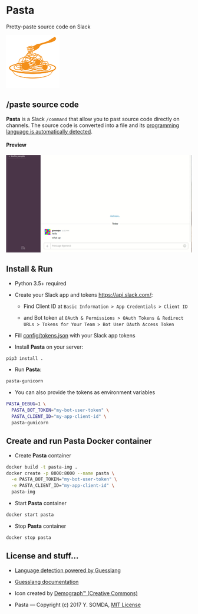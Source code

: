 # Pasta

Pretty-paste source code on Slack

![Webguesslang](data/icon.png)

## /paste source code

**Pasta** is a Slack `/command` that allow you to past source code
directly on channels. The source code is converted into a file and its
[programming language is automatically detected](https://github.com/yoeo/guesslang).

#### Preview

![](data/pasta.gif)

## Install & Run

* Python 3.5+ required

* Create your Slack app and tokens https://api.slack.com/:

  - Find Client ID at `Basic Information > App Credentials > Client ID`

  - and Bot token at `OAuth & Permissions > OAuth Tokens & Redirect URLs > Tokens for Your Team > Bot User OAuth Access Token`

* Fill [config/tokens.json](config/tokens.json) with your Slack app tokens

* Install **Pasta** on your server:

```bash
pip3 install .
```

* Run **Pasta**:

```bash
pasta-gunicorn
```

* You can also provide the tokens as environment variables

```bash
PASTA_DEBUG=1 \
  PASTA_BOT_TOKEN="my-bot-user-token" \
  PASTA_CLIENT_ID="my-app-client-id" \
  pasta-gunicorn
```

## Create and run Pasta Docker container

* Create **Pasta** container

```bash
docker build -t pasta-img .
docker create -p 8000:8000 --name pasta \
  -e PASTA_BOT_TOKEN="my-bot-user-token" \
  -e PASTA_CLIENT_ID="my-app-client-id" \
  pasta-img
```

* Start **Pasta** container

```bash
docker start pasta
```

* Stop **Pasta** container

```bash
docker stop pasta
```

## License and stuff...

* [Language detection powered by Guesslang](https://github.com/yoeo/guesslang)

* [Guesslang documentation](https://guesslang.readthedocs.io/en/latest/)

* Icon created by
  [Demograph™ (Creative Commons)](https://thenounproject.com/term/spaghetti/187779/)

* Pasta — Copyright (c) 2017 Y. SOMDA, [MIT License](LICENSE)
